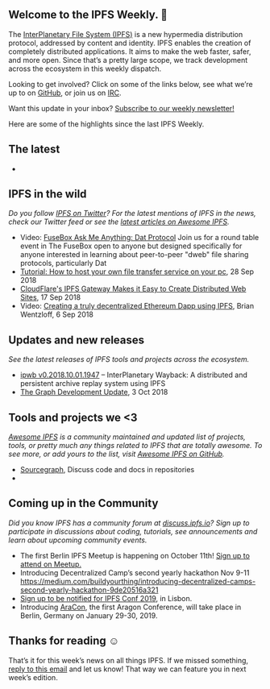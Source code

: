 ## Welcome to the IPFS Weekly. 👋

The [InterPlanetary File System (IPFS)](https://ipfs.io/) is a new hypermedia distribution protocol, addressed by content and identity. IPFS enables the creation of completely distributed applications. It aims to make the web faster, safer, and more open. Since that’s a pretty large scope, we track development across the ecosystem in this weekly dispatch.

Looking to get involved? Click on some of the links below, see what we’re up to on [GitHub](https://github.com/ipfs), or join us on [IRC](https://riot.im/app/#/room/#ipfs:matrix.org).

Want this update in your inbox? [Subscribe to our weekly newsletter!](https://tinyletter.com/ipfsnewsletter)

Here are some of the highlights since the last IPFS Weekly.

## The latest

+ 

## IPFS in the wild
*Do you follow [IPFS on Twitter](https://twitter.com/IPFSbot)? For the latest mentions of IPFS in the news, check our Twitter feed or see the [latest articles on Awesome IPFS](https://awesome.ipfs.io/categories/articles/).* 

+ Video: [FuseBox Ask Me Anything: Dat Protocol](https://www.youtube.com/watch?v=EwZ-CcxaG6s) Join us for a round table event in The FuseBox open to anyone but designed specifically for anyone interested in learning about peer-to-peer "dweb" file sharing protocols, particularly Dat
+ [Tutorial: How to host your own file transfer service on your pc](https://blog.florence.chat/tutorial-how-to-host-your-own-file-transfer-service-on-your-pc-22698c9d6362), 28 Sep 2018
+ [CloudFlare's IPFS Gateway Makes it Easy to Create Distributed Web Sites](https://www.bleepingcomputer.com/news/technology/cloudflares-ipfs-gateway-makes-it-easy-to-create-distributed-web-sites/), 17 Sep 2018
+ Video: [Creating a truly decentralized Ethereum Dapp using IPFS](https://www.recallact.com/presentation/creating-truly-decentralized-ethereum-dapp-using-ipfs), Brian Wentzloff, 6 Sep 2018

## Updates and new releases
*See the latest releases of IPFS tools and projects across the ecosystem.*

+ [ipwb v0.2018.10.01.1947](https://github.com/oduwsdl/ipwb/releases/tag/v0.2018.10.01.1947) – InterPlanetary Wayback: A distributed and persistent archive replay system using IPFS 
+ [The Graph Development Update](https://medium.com/graphprotocol/the-graph-development-update-dbede6136dab), 3 Oct 2018

## Tools and projects we <3
*[Awesome IPFS](https://awesome.ipfs.io/) is a community maintained and updated list of projects, tools, or pretty much any things related to IPFS that are totally awesome. To see more, or add yours to the list, visit [Awesome IPFS on GitHub](https://github.com/ipfs/awesome-ipfs).* 

+ [Sourcegraph](https://about.sourcegraph.com/blog/discuss-code-and-docs-in-repositories/), Discuss code and docs in repositories
+ 

## Coming up in the Community
*Did you know IPFS has a community forum at [discuss.ipfs.io](https://discuss.ipfs.io/)? Sign up to participate in discussions about coding, tutorials, see announcements and learn about upcoming community events.*

+ The first Berlin IPFS Meetup is happening on October 11th! [Sign up to attend on Meetup.](https://www.meetup.com/IPFS-Berlin/events/254816369/)
+ Introducing Decentralized Camp’s second yearly hackathon Nov 9-11 https://medium.com/buildyourthing/introducing-decentralized-camps-second-yearly-hackathon-9de20516a321
+ [Sign up to be notified for IPFS Conf 2019](https://docs.google.com/forms/d/e/1FAIpQLSfJVVPwvp6RY3MUg1zAVl1g_5y2nGb7WJIMI1Hs6glzm7FLHQ/viewform), in Lisbon.
+ Introducing [AraCon](https://blog.aragon.org/announcing-aracon-the-aragon-conference/), the first Aragon Conference, will take place in Berlin, Germany on January 29-30, 2019.

## Thanks for reading ☺️

That’s it for this week’s news on all things IPFS. If we missed something, [reply to this email](mailto:newsletter@ipfs.io) and let us know! That way we can feature you in next week’s edition. 
